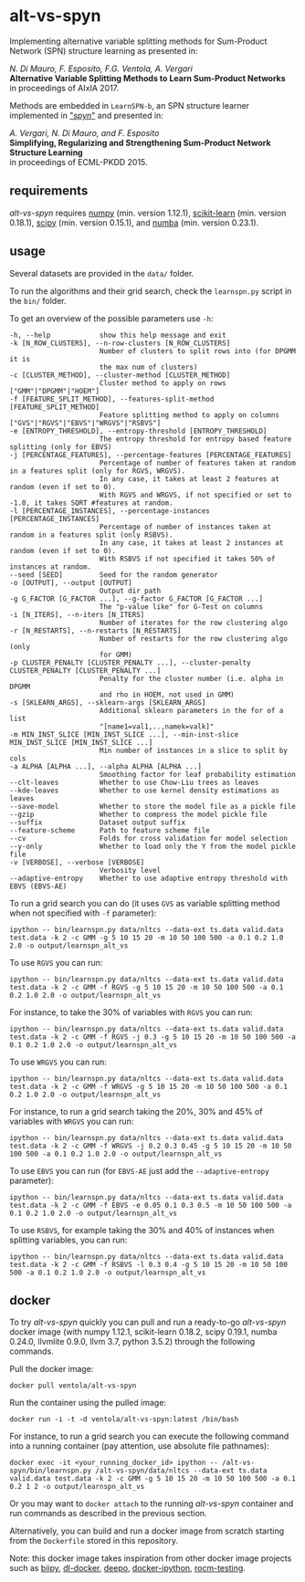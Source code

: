 # alt-vs-spyn

Implementing alternative variable splitting methods for Sum-Product
Network (SPN) structure learning as presented in:

_N. Di Mauro, F. Esposito, F.G. Ventola, A. Vergari_  
**Alternative Variable Splitting Methods to Learn Sum-Product Networks**  
in proceedings of AIxIA 2017.

Methods are embedded in `LearnSPN-b`, an SPN structure learner implemented in ["_spyn_"](https://github.com/arranger1044/spyn/) and presented in:

_A. Vergari, N. Di Mauro, and F. Esposito_   
**Simplifying, Regularizing and Strengthening Sum-Product Network Structure Learning**  
in proceedings of ECML-PKDD 2015.

## requirements
_alt-vs-spyn_ requires [numpy](http://www.numpy.org/) (min. version 1.12.1),
[scikit-learn](http://scikit-learn.org/stable/) (min. version 0.18.1),
[scipy](http://www.scipy.org/) (min. version 0.15.1), and [numba](http://numba.pydata.org/) (min. version 0.23.1).

## usage
Several datasets are provided in the `data/` folder.


To run the algorithms and their grid search, check the `learnspn.py` script in the `bin/` folder.  

To get an overview of the possible parameters use `-h`:

    -h, --help            show this help message and exit
    -k [N_ROW_CLUSTERS], --n-row-clusters [N_ROW_CLUSTERS]
                          Number of clusters to split rows into (for DPGMM it is
                          the max num of clusters)
    -c [CLUSTER_METHOD], --cluster-method [CLUSTER_METHOD]
                          Cluster method to apply on rows ["GMM"|"DPGMM"|"HOEM"]
    -f [FEATURE_SPLIT_METHOD], --features-split-method [FEATURE_SPLIT_METHOD]
                          Feature splitting method to apply on columns ["GVS"|"RGVS"|"EBVS"|"WRGVS"|"RSBVS"]
    -e [ENTROPY_THRESHOLD], --entropy-threshold [ENTROPY_THRESHOLD]
                          The entropy threshold for entropy based feature splitting (only for EBVS)
    -j [PERCENTAGE_FEATURES], --percentage-features [PERCENTAGE_FEATURES]
                          Percentage of number of features taken at random in a features split (only for RGVS, WRGVS).
                          In any case, it takes at least 2 features at random (even if set to 0).
                          With RGVS and WRGVS, if not specified or set to -1.0, it takes SQRT #features at random.
    -l [PERCENTAGE_INSTANCES], --percentage-instances [PERCENTAGE_INSTANCES]
                          Percentage of number of instances taken at random in a features split (only RSBVS).
                          In any case, it takes at least 2 instances at random (even if set to 0).
                          With RSBVS if not specified it takes 50% of instances at random.
    --seed [SEED]         Seed for the random generator
    -o [OUTPUT], --output [OUTPUT]
                          Output dir path
    -g G_FACTOR [G_FACTOR ...], --g-factor G_FACTOR [G_FACTOR ...]
                          The "p-value like" for G-Test on columns
    -i [N_ITERS], --n-iters [N_ITERS]
                          Number of iterates for the row clustering algo
    -r [N_RESTARTS], --n-restarts [N_RESTARTS]
                          Number of restarts for the row clustering algo (only
                          for GMM)
    -p CLUSTER_PENALTY [CLUSTER_PENALTY ...], --cluster-penalty CLUSTER_PENALTY [CLUSTER_PENALTY ...]
                          Penalty for the cluster number (i.e. alpha in DPGMM
                          and rho in HOEM, not used in GMM)
    -s [SKLEARN_ARGS], --sklearn-args [SKLEARN_ARGS]
                          Additional sklearn parameters in the for of a list
                          "[name1=val1,..,namek=valk]"
    -m MIN_INST_SLICE [MIN_INST_SLICE ...], --min-inst-slice MIN_INST_SLICE [MIN_INST_SLICE ...]
                          Min number of instances in a slice to split by cols
    -a ALPHA [ALPHA ...], --alpha ALPHA [ALPHA ...]
                          Smoothing factor for leaf probability estimation
    --clt-leaves          Whether to use Chow-Liu trees as leaves
    --kde-leaves          Whether to use kernel density estimations as leaves
    --save-model          Whether to store the model file as a pickle file
    --gzip                Whether to compress the model pickle file
    --suffix              Dataset output suffix
    --feature-scheme      Path to feature scheme file
    --cv                  Folds for cross validation for model selection
    --y-only              Whether to load only the Y from the model pickle file
    -v [VERBOSE], --verbose [VERBOSE]
                          Verbosity level
    --adaptive-entropy    Whether to use adaptive entropy threshold with EBVS (EBVS-AE)

To run a grid search you can do (it uses `GVS` as variable splitting method when not specified with `-f` parameter):

    ipython -- bin/learnspn.py data/nltcs --data-ext ts.data valid.data test.data -k 2 -c GMM -g 5 10 15 20 -m 10 50 100 500 -a 0.1 0.2 1.0 2.0 -o output/learnspn_alt_vs

To use `RGVS` you can run:

    ipython -- bin/learnspn.py data/nltcs --data-ext ts.data valid.data test.data -k 2 -c GMM -f RGVS -g 5 10 15 20 -m 10 50 100 500 -a 0.1 0.2 1.0 2.0 -o output/learnspn_alt_vs

For instance, to take the 30% of variables with `RGVS` you can run:

    ipython -- bin/learnspn.py data/nltcs --data-ext ts.data valid.data test.data -k 2 -c GMM -f RGVS -j 0.3 -g 5 10 15 20 -m 10 50 100 500 -a 0.1 0.2 1.0 2.0 -o output/learnspn_alt_vs

To use `WRGVS` you can run:

    ipython -- bin/learnspn.py data/nltcs --data-ext ts.data valid.data test.data -k 2 -c GMM -f WRGVS -g 5 10 15 20 -m 10 50 100 500 -a 0.1 0.2 1.0 2.0 -o output/learnspn_alt_vs

For instance, to run a grid search taking the 20%, 30% and 45% of variables with `WRGVS` you can run:

    ipython -- bin/learnspn.py data/nltcs --data-ext ts.data valid.data test.data -k 2 -c GMM -f WRGVS -j 0.2 0.3 0.45 -g 5 10 15 20 -m 10 50 100 500 -a 0.1 0.2 1.0 2.0 -o output/learnspn_alt_vs

To use `EBVS` you can run (for `EBVS-AE` just add the `--adaptive-entropy` parameter):

    ipython -- bin/learnspn.py data/nltcs --data-ext ts.data valid.data test.data -k 2 -c GMM -f EBVS -e 0.05 0.1 0.3 0.5 -m 10 50 100 500 -a 0.1 0.2 1.0 2.0 -o output/learnspn_alt_vs

To use `RSBVS`, for example taking the 30% and 40% of instances when splitting variables, you can run:

    ipython -- bin/learnspn.py data/nltcs --data-ext ts.data valid.data test.data -k 2 -c GMM -f RSBVS -l 0.3 0.4 -g 5 10 15 20 -m 10 50 100 500 -a 0.1 0.2 1.0 2.0 -o output/learnspn_alt_vs


## docker
To try _alt-vs-spyn_ quickly you can pull and run a ready-to-go _alt-vs-spyn_ docker image (with numpy 1.12.1, scikit-learn 0.18.2, scipy 0.19.1, numba 0.24.0, llvmlite 0.9.0, llvm 3.7, python 3.5.2) through the following commands.

Pull the docker image:

    docker pull ventola/alt-vs-spyn

Run the container using the pulled image:

    docker run -i -t -d ventola/alt-vs-spyn:latest /bin/bash

For instance, to run a grid search you can execute the following command into a running container (pay attention, use absolute file pathnames):
    
    docker exec -it <your_running_docker_id> ipython -- /alt-vs-spyn/bin/learnspn.py /alt-vs-spyn/data/nltcs --data-ext ts.data valid.data test.data -k 2 -c GMM -g 5 10 15 20 -m 10 50 100 500 -a 0.1 0.2 1 2 -o output/learnspn_alt_vs

Or you may want to `docker attach` to the running _alt-vs-spyn_ container and run commands as described in the previous section.


Alternatively, you can build and run a docker image from scratch starting from the `Dockerfile` stored in this repository.

Note: this docker image takes inspiration from other docker image projects such as 
[biipy](https://github.com/cggh/biipy),
[dl-docker](https://github.com/floydhub/dl-docker),
[deepo](https://github.com/ufoym/deepo),
[docker-ipython](https://github.com/mingfang/docker-ipython), 
[rocm-testing](https://github.com/numba/rocm_testing_dockers).
